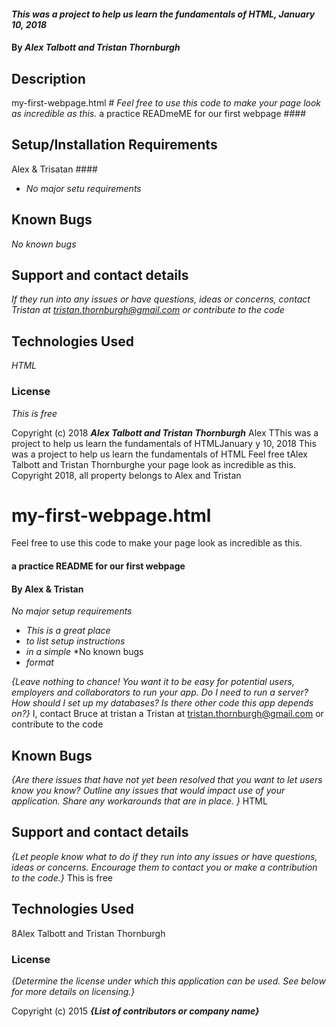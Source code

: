#### _This was a project to help us learn the fundamentals of HTML, January 10, 2018_

#### By _**Alex Talbott and Tristan Thornburgh**_

## Description
my-first-webpage.html #
_Feel free to use this code to make your page look as incredible as this._
a practice READmeME for our first webpage ####
## Setup/Installation Requirements
Alex & Trisatan ####
* _No major setu requirements_

## Known Bugs

_No known bugs_

## Support and contact details

_If they run into any issues or have questions, ideas or concerns, contact Tristan at tristan.thornburgh@gmail.com or contribute to the code_

## Technologies Used

_HTML_

### License

*This is free*

Copyright (c) 2018 **_Alex Talbott and Tristan Thornburgh_**
Alex TThis was a project to help us learn the fundamentals of HTMLJanuary y 10, 2018
This was a project to help us learn the fundamentals of HTML
Feel free tAlex Talbott and Tristan Thornburghe your page look as incredible as this.
Copyright 2018, all property belongs to Alex and Tristan

# my-first-webpage.html #
Feel free to use this code to make your page look as incredible as this.
#### a practice README for our first webpage ####

#### By Alex & Tristan ####
_No major setup requirements_
* _This is a great place_
* _to list setup instructions_
* _in a simple_
*No known bugs
* _format_

_{Leave nothing to chance! You want it to be easy for potential users, employers and collaborators to run your app. Do I need to run a server? How should I set up my databases? Is there other code this app depends on?}_
I, contact Bruce  at tristan a Tristan at tristan.thornburgh@gmail.com or contribute to the code
## Known Bugs


_{Are there issues that have not yet been resolved that you want to let users know you know?  Outline any issues that would impact use of your application.  Share any workarounds that are in place. }_
HTML
## Support and contact details

_{Let people know what to do if they run into any issues or have questions, ideas or concerns.  Encourage them to contact you or make a contribution to the code.}_
This is free
## Technologies Used
8Alex Talbott and Tristan Thornburgh

### License

*{Determine the license under which this application can be used.  See below for more details on licensing.}*

Copyright (c) 2015 **_{List of contributors or company name}_**
